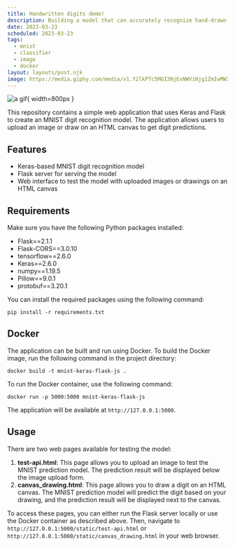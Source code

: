 ```yaml
---
title: Handwritten digits demo!
description: Building a model that can accurately recognize hand-drawn digits is a classic problem in the field of computer vision. In addition to building a highly accurate CNN model, I also developed a user-friendly interface that allows users to draw their own digits on a canvas and see the model's predictions in real time.
date: 2023-03-23
scheduled: 2023-03-23
tags:
  - mnist
  - classifier
  - image
  - docker
layout: layouts/post.njk
image: https://media.giphy.com/media/v1.Y2lkPTc5MGI3NjExNWViNjg1ZmIwMWZhOGZlZmY4ZTBmN2I4YmFkNTZhYTUzZGJjODQ1MiZjdD1n/wIYiDdDAMqsM0J9yhM/giphy.gif
---
```


![a gif](https://media.giphy.com/media/v1.Y2lkPTc5MGI3NjExNWViNjg1ZmIwMWZhOGZlZmY4ZTBmN2I4YmFkNTZhYTUzZGJjODQ1MiZjdD1n/wIYiDdDAMqsM0J9yhM/giphy.gif){ width=800px }


This repository contains a simple web application that uses Keras and Flask to create an MNIST digit recognition model. The application allows users to upload an image or draw on an HTML canvas to get digit predictions.

## Features

- Keras-based MNIST digit recognition model
- Flask server for serving the model
- Web interface to test the model with uploaded images or drawings on an HTML canvas

## Requirements

Make sure you have the following Python packages installed:

- Flask==2.1.1
- Flask-CORS==3.0.10
- tensorflow==2.6.0
- Keras==2.6.0
- numpy==1.19.5
- Pillow==9.0.1
- protobuf==3.20.1

You can install the required packages using the following command:

````text/2-3
pip install -r requirements.txt
````

## Docker

The application can be built and run using Docker. To build the Docker image, run the following command in the project directory:
````text/2-3
docker build -t mnist-keras-flask-js .
````


To run the Docker container, use the following command:

````text/2-3
docker run -p 5000:5000 mnist-keras-flask-js
````


The application will be available at `http://127.0.0.1:5000`.

## Usage

There are two web pages available for testing the model:

1. **test-api.html**: This page allows you to upload an image to test the MNIST prediction model. The prediction result will be displayed below the image upload form.
2. **canvas_drawing.html**: This page allows you to draw a digit on an HTML canvas. The MNIST prediction model will predict the digit based on your drawing, and the prediction result will be displayed next to the canvas.

To access these pages, you can either run the Flask server locally or use the Docker container as described above. Then, navigate to `http://127.0.0.1:5000/static/test-api.html` or `http://127.0.0.1:5000/static/canvas_drawing.html` in your web browser.	